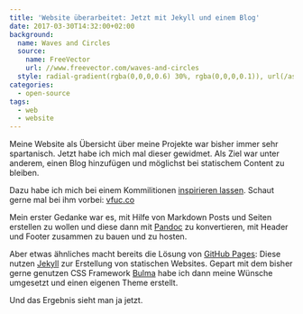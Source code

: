 ```yaml
---
title: 'Website überarbeitet: Jetzt mit Jekyll und einem Blog'
date: 2017-03-30T14:32:00+02:00
background:
  name: Waves and Circles
  source:
    name: FreeVector
    url: //www.freevector.com/waves-and-circles
  style: radial-gradient(rgba(0,0,0,0.6) 30%, rgba(0,0,0,0.1)), url(/assets/2017/03/waves-and-circles.svg)
categories:
  - open-source
tags:
  - web
  - website
---
```


Meine Website als Übersicht über meine Projekte war bisher immer sehr spartanisch.
Jetzt habe ich mich mal dieser gewidmet.
Als Ziel war unter anderem, einen Blog hinzufügen und möglichst bei statischem Content zu bleiben.

Dazu habe ich mich bei einem Kommilitionen [inspirieren lassen](https://vfuc.co/b/posts/v2).
Schaut gerne mal bei ihm vorbei: [vfuc.co](https://vfuc.co)

Mein erster Gedanke war es, mit Hilfe von Markdown Posts und Seiten erstellen zu wollen und diese dann mit [Pandoc](https://pandoc.org) zu konvertieren, mit Header und Footer zusammen zu bauen und zu hosten.

Aber etwas ähnliches macht bereits die Lösung von [GitHub Pages](https://pages.github.com):
Diese nutzen [Jekyll](https://jekyllrb.com) zur Erstellung von statischen Websites.
Gepart mit dem bisher gerne genutzen CSS Framework [Bulma](https://bulma.io) habe ich dann meine Wünsche umgesetzt und einen eigenen Theme erstellt.

Und das Ergebnis sieht man ja jetzt.
